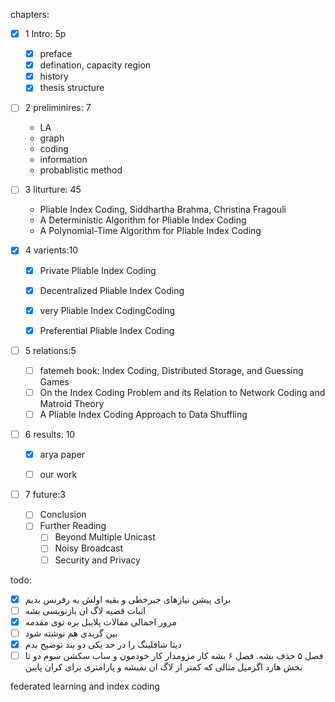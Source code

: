 chapters:
- [x] 1 Intro: 5p 
  - [x] preface
  - [x] defination, capacity region
  - [x] history
  - [x] thesis structure

- [ ] 2 preliminires: 7
  - LA
  - graph
  - coding
  - information
  - probablistic method
  
- [ ] 3 liturture: 45
  - Pliable Index Coding, Siddhartha Brahma, Christina Fragouli
  - A Deterministic Algorithm for Pliable Index Coding
  - A Polynomial-Time Algorithm for Pliable Index Coding

- [x] 4 varients:10
  - [x] Private Pliable Index Coding
  - [x] Decentralized Pliable Index Coding
  - [x] very Pliable Index CodingCoding
  - [x] Preferential Pliable Index Coding


-  [ ] 5 relations:5
  - [ ] fatemeh book: Index Coding, Distributed Storage, and Guessing Games
  - [ ] On the Index Coding Problem and its Relation to Network Coding and Matroid Theory
  - [ ] A Pliable Index Coding Approach to Data Shuffling
  
- [ ] 6 results: 10
  - [x] arya paper
  - [ ] our work


-  [ ] 7 future:3
  - [ ] Conclusion
  - [ ] Further Reading
      - [ ]  Beyond Multiple Unicast
      - [ ]  Noisy Broadcast
      - [ ]  Security and Privacy

todo:
  - [x] برای پیشن نیازهای جبرخطی و بقیه اولش یه رفرنس بدیم
  - [ ] اثبات قضیه لاگ ان بازنویسی بشه
  - [x] مرور اجمالی مفالات پلایبل بره توی مقدمه
  - [ ] بین گریدی هم نوشته شود
  - [x] دیتا شافلینگ را در حد یکی دو بند توضیح بدم
  - [ ] فصل ۵ حذف بشه. فصل ۶ بشه کار مزومدار کار خودمون و ساب سکشن سوم دو تا بخش هارد اگزمپل مثالی که کمتر از لاگ ان نمیشه و پارامتری برای کران پایین

federated learning and index coding
